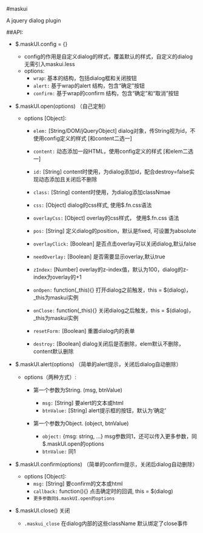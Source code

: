 #maskui

A jquery dialog plugin

##API:

* $.maskUI.config = {}
    * config的作用是自定义dialog的样式，覆盖默认的样式，自定义的dialog无需引入maskui.less
    * options:
        * `wrap`: 基本的结构，包括dialog框和关闭按钮
        * `alert:` 基于wrap的alert 结构，包含“确定”按钮
        * `confirm:` 基于wrap的confirm 结构，包含“确定”和“取消”按钮

* $.maskUI.open(options) （自己定制）
    * options [Object]:
        * `elem:` [String/DOM/jQueryObject] dialog对象，传String视为id，不使用config定义的样式   [和content二选一]

        * `content:` 动态添加一段HTML，使用config定义的样式 [和elem二选一]
        * `id:` [String] content时使用，为dialog添加id，配合destroy=false实现动态添加且关闭后不删除
        * `class:` [String] content时使用，为dialog添加classNmae

        * `css:` [Object] dialog的css样式, 使用$.fn.css语法
        * `overlayCss:` [Object] overlay的css样式， 使用$.fn.css 语法
        * `pos:` [String] 定义dialog的position，默认是fixed, 可设置为absolute
        * `overlayClick:` [Boolean] 是否点击overlay可以关闭dialog,默认false
        * `needOverlay:` [Boolean] 是否需要显示overlay,默认true
        * `zIndex:` [Number] overlay的z-index值，默认为100，dialog的z-index为overlay的+1
        * `onOpen:` function(_this){}  打开dialog之前触发，this = $(dialog)， _this为maskui实例
        * `onClose:` function(_this){}  关闭dialog之后触发，this = $(dialog)， _this为maskui实例
        * `resetForm:` [Boolean] 重置dialog内的表单
        * `destroy:` [Boolean] dialog关闭后是否删除，elem默认不删除，content默认删除

* $.maskUI.alert(options) （简单的alert提示，关闭后dialog自动删除）
    * options（两种方式）:
        * 第一个参数为String. (msg, btnValue)
            * `msg:` [String] 要alert的文本或html
            * `btnValue:` [String] alert提示框的按钮，默认为‘确定’

        * 第一个参数为Object. (object, btnValue)
            * `object:` {msg: string, ...}  msg参数同1，还可以传入更多参数，同$.maskUI.open的options
            * `btnValue:` 同1


* $.maskUI.confirm(options) （简单的confirm提示，关闭后dialog自动删除）
    * options [Object]:
        * `msg:` [String]  要confirm的文本或html
        * `callback:` function(){} 点击确定时的回调, this = $(dialog)
        * `更多参数同$.maskUI.open的options`


* $.maskUI.close() 关闭
    * `.maskui_close` 在dialog内部的这些className 默认绑定了close事件




